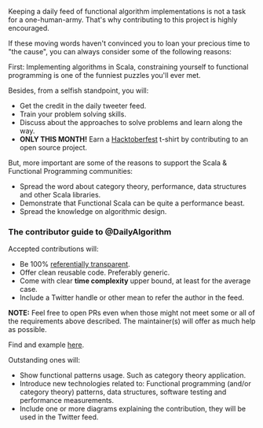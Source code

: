 Keeping a daily feed of functional algorithm implementations is not
a task for a one-human-army. That's why contributing to this project is highly encouraged.

If these moving words haven't convinced you to loan your precious time to "the cause", you can always consider some of the following reasons:

First: Implementing algorithms in Scala, constraining yourself to functional
programming is one of the funniest puzzles you'll ever met.

Besides, from a selfish standpoint, you will:

* Get the credit in the daily tweeter feed.
* Train your problem solving skills.
* Discuss about the approaches to solve problems and learn along the way.
* **ONLY THIS MONTH!** Earn a [Hacktoberfest](https://hacktoberfest.digitalocean.com/) t-shirt by contributing to an open source project.

But, more important are some of the reasons to support the Scala & Functional Programming communities:

* Spread the word about category theory, performance, data structures and other Scala libraries.
* Demonstrate that Functional Scala can be quite a performance beast.
* Spread the knowledge on algorithmic design.

### The contributor guide to @DailyAlgorithm

Accepted contributions will:

 - Be 100% [referentially transparent](https://en.wikipedia.org/wiki/Referential_transparency).
 - Offer clean reusable code. Preferably generic.
 - Come with clear **time complexity** upper bound, at least for the average case.
 - Include a Twitter handle or other mean to refer the author in the feed.

**NOTE:** Feel free to open PRs even when those might not meet some or all of the requirements above described. The maintainer(s) will offer as much help as possible.

Find and example [here](https://github.com/pfcoperez/algorithmaday/pull/9).

Outstanding ones will:

 - Show functional patterns usage. Such as category theory application.
 - Introduce new technologies related to: Functional programming (and/or category theory) patterns, data structures, software testing and performance measurements.
 - Include one or more diagrams explaining the contribution, they will be used in the Twitter feed.
